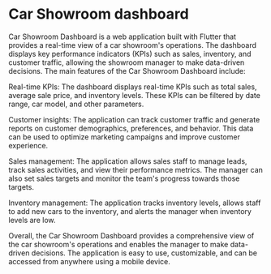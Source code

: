 # Car Showroom dashboard

Car Showroom Dashboard is a web application built with Flutter that provides a real-time view of a car showroom's operations. The dashboard displays key performance indicators (KPIs) such as sales, inventory, and customer traffic, allowing the showroom manager to make data-driven decisions.
The main features of the Car Showroom Dashboard include:

Real-time KPIs: The dashboard displays real-time KPIs such as total sales, average sale price, and inventory levels. These KPIs can be filtered by date range, car model, and other parameters.

Customer insights: The application can track customer traffic and generate reports on customer demographics, preferences, and behavior. This data can be used to optimize marketing campaigns and improve customer experience.

Sales management: The application allows sales staff to manage leads, track sales activities, and view their performance metrics. The manager can also set sales targets and monitor the team's progress towards those targets.

Inventory management: The application tracks inventory levels, allows staff to add new cars to the inventory, and alerts the manager when inventory levels are low.

Overall, the Car Showroom Dashboard provides a comprehensive view of the car showroom's operations and enables the manager to make data-driven decisions. The application is easy to use, customizable, and can be accessed from anywhere using a mobile device.

